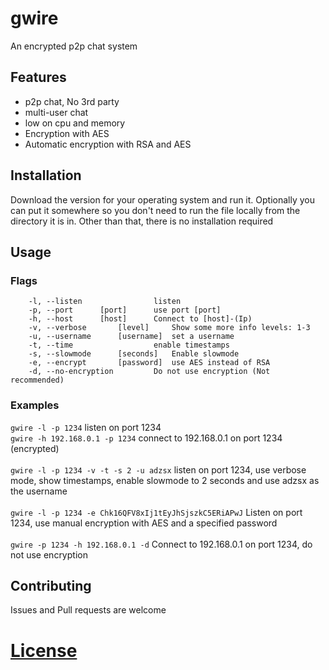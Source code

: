 # gwire
An encrypted p2p chat system

## Features
- p2p chat, No 3rd party
- multi-user chat
- low on cpu and memory
- Encryption with AES
- Automatic encryption with RSA and AES

## Installation
Download the version for your operating system and run it. 
Optionally you can put it somewhere so you don't need to run the file locally from the directory it is in.
Other than that, there is no installation required

## Usage

### Flags
```
	-l, --listen				listen
	-p, --port 		[port]		use port [port]
	-h, --host 		[host]		Connect to [host]-(Ip)
	-v, --verbose		[level]		Show some more info levels: 1-3
	-u, --username 		[username]	set a username
	-t, --time			        enable timestamps
	-s, --slowmode		[seconds]	Enable slowmode
	-e, --encrypt		[password]	use AES instead of RSA
	-d, --no-encryption			Do not use encryption (Not recommended)
``` 
### Examples
`gwire -l -p 1234` listen on port 1234
<br>
`gwire -h 192.168.0.1 -p 1234` connect to 192.168.0.1 on port 1234 (encrypted)
<br><br>
`gwire -l -p 1234 -v -t -s 2 -u adzsx` listen on port 1234, use verbose mode, show timestamps, enable slowmode to 2 seconds and use adzsx as the username
<br><br>
`gwire -l -p 1234 -e Chk16QFV8xIj1tEyJhSjszkC5ERiAPwJ` Listen on port 1234, use manual encryption with AES and a specified password
<br><br>
`gwire -p 1234 -h 192.168.0.1 -d` Connect to 192.168.0.1 on port 1234, do not use encryption



## Contributing
Issues and Pull requests are welcome

# [License](https://choosealicense.com/licenses/gpl-3.0/)
